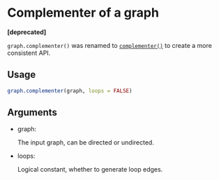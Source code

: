 # Complementer of a graph

**\[deprecated\]**

`graph.complementer()` was renamed to
[`complementer()`](https://r.igraph.org/reference/complementer.md) to
create a more consistent API.

## Usage

``` r
graph.complementer(graph, loops = FALSE)
```

## Arguments

- graph:

  The input graph, can be directed or undirected.

- loops:

  Logical constant, whether to generate loop edges.

